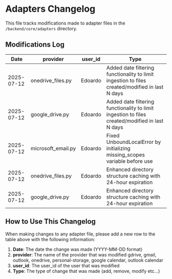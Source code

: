 # Adapters Changelog

This file tracks modifications made to adapter files in the `/backend/core/adapters` directory.

## Modifications Log

| Date | provider | user_id | Type |
|------|------|--------|-------------|
| 2025-07-12 | onedrive_files.py | Edoardo | Added date filtering functionality to limit ingestion to files created/modified in last N days |
| 2025-07-12 | google_drive.py | Edoardo | Added date filtering functionality to limit ingestion to files created/modified in last N days |
| 2025-07-12 | microsoft_email.py | Edoardo | Fixed UnboundLocalError by initializing missing_scopes variable before use |
| 2025-07-12 | onedrive_files.py | Edoardo | Enhanced directory structure caching with 24-hour expiration |
| 2025-07-12 | google_drive.py | Edoardo | Enhanced directory structure caching with 24-hour expiration |

## How to Use This Changelog

When making changes to any adapter file, please add a new row to the table above with the following information:

1. **Date**: The date the change was made (YYYY-MM-DD format)
2. **provider**: The name of the provider that was modified gdrive, gmail, outlook, onedrive, personal-storage, google calendar, outlook calendar
3. **user_id**: The user_id of the user that was modified
4. **Type**: The type of change that was made (add, remove, modify etc...)

